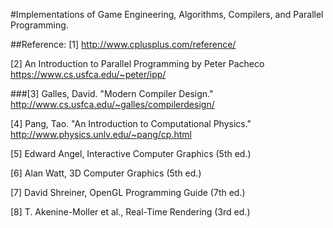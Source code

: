 #Implementations of Game Engineering, Algorithms, Compilers, and Parallel Programming.

##Reference:
[1] http://www.cplusplus.com/reference/

[2] An Introduction to Parallel Programming by Peter Pacheco
https://www.cs.usfca.edu/~peter/ipp/

###[3] Galles, David. "Modern Compiler Design."
http://www.cs.usfca.edu/~galles/compilerdesign/

[4] Pang, Tao. "An Introduction to Computational Physics."
http://www.physics.unlv.edu/~pang/cp.html

[5] Edward Angel, Interactive Computer Graphics
(5th ed.)

[6] Alan Watt, 3D Computer Graphics (5th ed.)

[7] David Shreiner, OpenGL Programming Guide (7th ed.)

[8] T. Akenine-Moller et al., Real-Time Rendering (3rd ed.)
